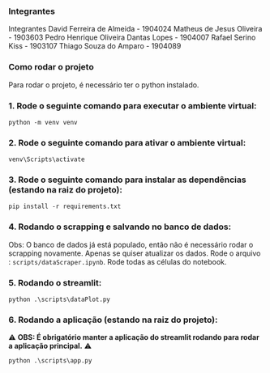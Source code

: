 ### Integrantes
Integrantes
David Ferreira de Almeida - 1904024
Matheus de Jesus Oliveira - 1903603
Pedro Henrique Oliveira Dantas Lopes - 1904007
Rafael Serino Kiss - 1903107
Thiago Souza do Amparo - 1904089

### Como rodar o projeto

Para rodar o projeto, é necessário ter o python instalado.

### 1. Rode o seguinte comando para executar o ambiente virtual:
```
python -m venv venv
```

### 2. Rode o seguinte comando para ativar o ambiente virtual:
```
venv\Scripts\activate
```

### 3. Rode o seguinte comando para instalar as dependências (estando na raiz do projeto):
```
pip install -r requirements.txt
```

### 4. Rodando o scrapping e salvando no banco de dados:
Obs: O banco de dados já está populado, então não é necessário rodar o scrapping novamente. Apenas se quiser atualizar os dados.
Rode o arquivo : `scripts/dataScraper.ipynb`. Rode todas as células do notebook.

### 5. Rodando o streamlit:
```
python .\scripts\dataPlot.py
```

### 6. Rodando a aplicação (estando na raiz do projeto):
:warning: **OBS: É obrigatório manter a aplicação do streamlit rodando para rodar a aplicação principal.** :warning:
```
python .\scripts\app.py
```
